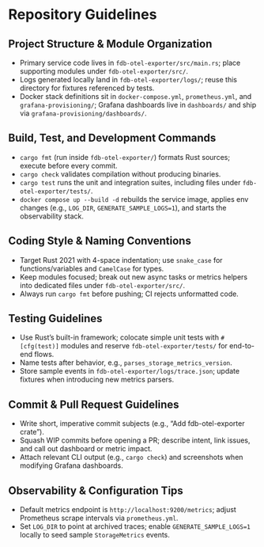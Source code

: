 # Repository Guidelines

## Project Structure & Module Organization
- Primary service code lives in `fdb-otel-exporter/src/main.rs`; place supporting modules under `fdb-otel-exporter/src/`.
- Logs generated locally land in `fdb-otel-exporter/logs/`; reuse this directory for fixtures referenced by tests.
- Docker stack definitions sit in `docker-compose.yml`, `prometheus.yml`, and `grafana-provisioning/`; Grafana dashboards live in `dashboards/` and ship via `grafana-provisioning/dashboards/`.

## Build, Test, and Development Commands
- `cargo fmt` (run inside `fdb-otel-exporter/`) formats Rust sources; execute before every commit.
- `cargo check` validates compilation without producing binaries.
- `cargo test` runs the unit and integration suites, including files under `fdb-otel-exporter/tests/`.
- `docker compose up --build -d` rebuilds the service image, applies env changes (e.g., `LOG_DIR`, `GENERATE_SAMPLE_LOGS=1`), and starts the observability stack.

## Coding Style & Naming Conventions
- Target Rust 2021 with 4-space indentation; use `snake_case` for functions/variables and `CamelCase` for types.
- Keep modules focused; break out new async tasks or metrics helpers into dedicated files under `fdb-otel-exporter/src/`.
- Always run `cargo fmt` before pushing; CI rejects unformatted code.

## Testing Guidelines
- Use Rust’s built-in framework; colocate simple unit tests with `#[cfg(test)]` modules and reserve `fdb-otel-exporter/tests/` for end-to-end flows.
- Name tests after behavior, e.g., `parses_storage_metrics_version`.
- Store sample events in `fdb-otel-exporter/logs/trace.json`; update fixtures when introducing new metrics parsers.

## Commit & Pull Request Guidelines
- Write short, imperative commit subjects (e.g., “Add fdb-otel-exporter crate”).
- Squash WIP commits before opening a PR; describe intent, link issues, and call out dashboard or metric impact.
- Attach relevant CLI output (e.g., `cargo check`) and screenshots when modifying Grafana dashboards.

## Observability & Configuration Tips
- Default metrics endpoint is `http://localhost:9200/metrics`; adjust Prometheus scrape intervals via `prometheus.yml`.
- Set `LOG_DIR` to point at archived traces; enable `GENERATE_SAMPLE_LOGS=1` locally to seed sample `StorageMetrics` events.
